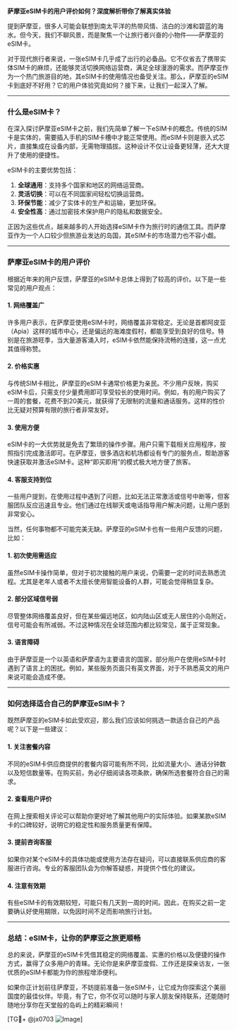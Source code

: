 **萨摩亚eSIM卡的用户评价如何？深度解析带你了解真实体验**

提到萨摩亚，很多人可能会联想到南太平洋的热带风情、洁白的沙滩和碧蓝的海水。但今天，我们不聊风景，而是聚焦一个让旅行者兴奋的小物件——萨摩亚的eSIM卡。

对于现代旅行者来说，一张eSIM卡几乎成了出行的必备品。它不仅省去了携带实体SIM卡的麻烦，还能够灵活切换网络运营商，满足全球漫游的需求。而萨摩亚作为一个热门旅游目的地，其eSIM卡的使用情况也备受关注。那么，萨摩亚的eSIM卡到底好不好用？它的用户体验究竟如何？接下来，让我们一起深入了解。

---

### **什么是eSIM卡？**
在深入探讨萨摩亚eSIM卡之前，我们先简单了解一下eSIM卡的概念。传统的SIM卡是实体的，需要插入手机的SIM卡槽中才能正常使用。而eSIM卡则是嵌入式芯片，直接集成在设备内部，无需物理插拔。这种设计不仅让设备更轻薄，还大大提升了使用的便捷性。

eSIM卡的主要优势包括：
1. **全球通用**：支持多个国家和地区的网络运营商。
2. **灵活切换**：可以在不同国家间轻松切换运营商。
3. **环保节能**：减少了实体卡的生产和运输，更加环保。
4. **安全性高**：通过加密技术保护用户的隐私和数据安全。

正因为这些优点，越来越多的人开始选择eSIM卡作为旅行时的通信工具。而萨摩亚作为一个人口较少但旅游业发达的岛国，其eSIM卡的市场潜力也不容小觑。

---

### **萨摩亚eSIM卡的用户评价**
根据近年来的用户反馈，萨摩亚的eSIM卡总体上得到了较高的评价。以下是一些常见的用户观点：

#### **1. 网络覆盖广**
许多用户表示，在萨摩亚使用eSIM卡时，网络覆盖非常稳定。无论是首都阿皮亚（Apia）这样的城市中心，还是偏远的海滩度假村，都能享受到良好的信号。特别是在旅游旺季，当大量游客涌入时，eSIM卡依然能保持流畅的连接，这一点尤其值得称赞。

#### **2. 价格实惠**
与传统SIM卡相比，萨摩亚的eSIM卡通常价格更为亲民。不少用户反映，购买eSIM卡后，只需支付少量费用即可享受较长的使用时间。例如，有的用户购买了一周的套餐，花费不到20美元，就获得了无限制的流量和通话服务。这样的性价比无疑对预算有限的旅行者非常友好。

#### **3. 使用方便**
eSIM卡的一大优势就是免去了繁琐的操作步骤。用户只需下载相关应用程序，按照指引完成激活即可。在萨摩亚，很多酒店和机场都设有专门的服务点，帮助游客快速获取并激活eSIM卡。这种“即买即用”的模式极大地方便了旅客。

#### **4. 客服支持到位**
一些用户提到，在使用过程中遇到了问题，比如无法正常激活或信号中断等，但客服团队反应迅速且专业。他们通过在线聊天或电话指导用户解决问题，让用户感到非常安心。

当然，任何事物都不可能完美无缺。萨摩亚的eSIM卡也有一些用户反馈的问题，比如：

#### **1. 初次使用需适应**
虽然eSIM卡操作简单，但对于初次接触的用户来说，仍需要一定的时间去熟悉流程。尤其是老年人或者不太擅长使用智能设备的人群，可能会觉得稍显复杂。

#### **2. 部分区域信号弱**
尽管整体网络覆盖良好，但在某些偏远地区，如内陆山区或无人居住的小岛附近，信号可能会有所减弱。不过这种情况在全球范围内都比较常见，属于正常现象。

#### **3. 语言障碍**
由于萨摩亚是一个以英语和萨摩语为主要语言的国家，部分用户在使用eSIM卡时遇到了语言上的困扰。例如，某些服务页面只有英文界面，对于不熟悉英文的用户来说可能会造成不便。

---

### **如何选择适合自己的萨摩亚eSIM卡？**
既然萨摩亚的eSIM卡如此受欢迎，那么我们应该如何挑选一款适合自己的产品呢？以下是一些建议：

#### **1. 关注套餐内容**
不同的eSIM卡供应商提供的套餐内容可能有所不同，比如流量大小、通话分钟数以及短信数量等。在购买前，务必仔细阅读各项条款，确保所选套餐符合自己的需求。

#### **2. 查看用户评价**
在网上搜索相关评论可以帮助你更好地了解其他用户的实际体验。如果某款eSIM卡的口碑较好，说明它的稳定性和服务质量更有保障。

#### **3. 提前咨询客服**
如果你对某个eSIM卡的具体功能或使用方法存在疑问，可以直接联系供应商的客服进行咨询。专业的客服团队会为你解答疑惑，并提供个性化的建议。

#### **4. 注意有效期**
有些eSIM卡的有效期较短，可能只有几天到一周的时间。因此，在购买之前一定要确认好使用期限，以免因时间不足而影响旅行计划。

---

### **总结：eSIM卡，让你的萨摩亚之旅更顺畅**
总的来说，萨摩亚的eSIM卡凭借其稳定的网络覆盖、实惠的价格以及便捷的操作方式，赢得了众多用户的青睐。无论你是来萨摩亚度假、工作还是探亲访友，一张优质的eSIM卡都能为你的旅程增添便利。

如果你正计划前往萨摩亚，不妨提前准备一张eSIM卡，让它成为你探索这个美丽国度的最佳伙伴。毕竟，有了它，你不仅可以随时与家人朋友保持联系，还能随时随地分享你在天堂般的岛屿上的精彩瞬间！

[TG💪+ @jx0703 ![Image](https://github.com/user-attachments/assets/dbca1d08-cadb-493c-b0ec-ad6f7a83f270)]